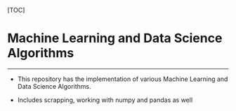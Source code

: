 [TOC]

# Machine Learning and Data Science Algorithms

------------------------------



- This repository has the implementation of various Machine Learning and Data Science Algorithms.

- Includes scrapping, working with numpy and pandas as well

  
  
  

